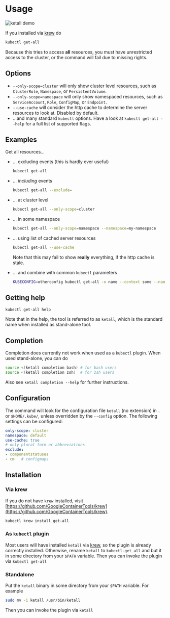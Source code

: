 <!-- DO NOT MOVE THIS FILE, BECAUSE IT NEEDS A PERMANENT ADDRESS -->

# Usage
![ketall demo](demo.gif "ketall demo")

If you installed via [krew](https://github.com/GoogleContainerTools/krew) do
```bash
kubectl get-all
```
Because this tries to access __all__ resources, you must have unrestricted access to the cluster, or the command will fail due to missing rights.

## Options

- `--only-scope=cluster` will only show cluster level resources, such as `ClusterRole`, `Namespace`, or `PersistentVolume`.
- `--only-scope=namespace` will only show namespaced resources, such as `ServiceAccount`, `Role`, `ConfigMap`, or `Endpoint`.
- `--use-cache` will consider the http cache to determine the server resources to look at. Disabled by default.
- ...and many standard `kubectl` options. Have a look at `kubectl get-all --help` for a full list of supported flags.

## Examples
Get all resources...
- ... excluding events (this is hardly ever useful)
  ```bash
  kubectl get-all
  ```

- ... _including_ events
  ```bash
  kubectl get-all --exclude=
  ```

- ... at cluster level
  ```bash
  kubectl get-all --only-scope=cluster
  ```

- ... in some namespace
  ```bash
  kubectl get-all --only-scope=namespace --namespace=my-namespace
  ```

- ... using list of cached server resources
  ```bash
  kubectl get-all --use-cache
  ```
  Note that this may fail to show __really__ everything, if the http cache is stale.

- ... and combine with common `kubectl` parameters
  ```bash
  KUBECONFIG=otherconfig kubectl get-all -o name --context some --namespace kube-system
  ```

## Getting help
```bash
kubectl get-all help
```
Note that in the help, the tool is referred to as `ketall`, which is the standard name when installed as stand-alone tool.

## Completion
Completion does currently not work when used as a `kubectl` plugin. When used stand-alone, you can do
```bash
source <(ketall completion bash) # for bash users
source <(ketall completion zsh)  # for zsh users
```
Also see `ketall completion --help` for further instructions.

## Configuration
The command will look for the configuration file `ketall` (no extension) in `.` or `$HOME/.kube/`, unless overridden by the `--config` option.
The following settings can be configured:
```yaml
only-scope: cluster
namespace: default
use-cache: true
# only plural form or abbreviations
exclude:
- componentstatuses
- cm   # configmaps
```

## Installation

### Via krew
If you do not have `krew` installed, visit [https://github.com/GoogleContainerTools/krew](https://github.com/GoogleContainerTools/krew).
```bash
kubectl krew install get-all
```

### As `kubectl` plugin
Most users will have installed `ketall` via [krew](https://github.com/GoogleContainerTools/krew),
so the plugin is already correctly installed.
Otherwise, rename `ketall` to `kubectl-get_all` and but it in some directory from your `$PATH` variable.
Then you can invoke the plugin via `kubectl get-all`

### Standalone
Put the `ketall` binary in some directory from your `$PATH` variable. For example
```bash
sudo mv -i ketall /usr/bin/ketall
```
Then you can invoke the plugin via `ketall`
